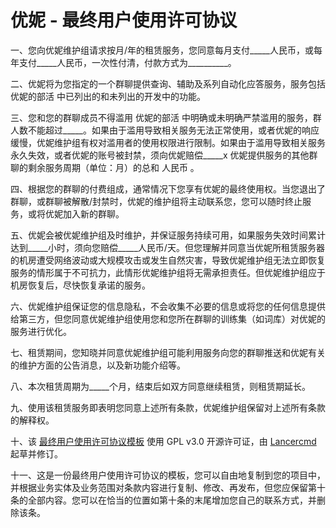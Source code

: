 <body>
<h1>优妮 - 最终用户使用许可协议</h1>
<p>一、您向优妮维护组请求按月/年的租赁服务，您同意每月支付_____人民币，或每年支付_____人民币，一次性付清，付款方式为__________。</p>
<p>二、优妮将为您指定的一个群聊提供查询、辅助及系列自动化应答服务，服务包括 <a alt="https://yuni.lancercmd.cc/yobot/help/">优妮的部活</a> 中已列出的和未列出的开发中的功能。</p>
<p>三、您和您的群聊成员不得滥用 <a alt="https://yuni.lancercmd.cc/yobot/help/">优妮的部活</a> 中明确或未明确严禁滥用的服务，群人数不能超过_____。如果由于滥用导致相关服务无法正常使用，或者优妮的响应缓慢，优妮维护组有权对滥用者的使用权限进行限制。如果由于滥用导致相关服务永久失效，或者优妮的账号被封禁，须向优妮赔偿_____x 优妮提供服务的其他群聊的剩余服务周期（单位：月）的总和 人民币 。</p>
<p>四、根据您的群聊的付费组成，通常情况下您享有优妮的最终使用权。当您退出了群聊，或群聊被解散/封禁时，优妮的维护组将主动联系您，您可以随时终止服务，或将优妮加入新的群聊。</p>
<p>五、优妮会被优妮维护组及时维护，并保证服务持续可用，如果服务失效时间累计达到_____小时，须向您赔偿_____人民币/天。但您理解并同意当优妮所租赁服务器的机房遭受网络波动或大规模攻击或发生自然灾害，导致优妮维护组无法立即恢复服务的情形属于不可抗力，此情形优妮维护组将无需承担责任。但优妮维护组应于机房恢复后，尽快恢复承诺的服务。</p>
<p>六、优妮维护组保证您的信息隐私，不会收集不必要的信息或将您的任何信息提供给第三方，但您同意优妮维护组使用您和您所在群聊的训练集（如词库）对优妮的服务进行优化。</p>
<p>七、租赁期间，您知晓并同意优妮维护组可能利用服务向您的群聊推送和优妮有关的维护方面的公告消息，以及新功能介绍等。</p>
<p>八、本次租赁周期为_____个月，结束后如双方同意继续租赁，则租赁期延长。</p>
<p>九、使用该租赁服务即表明您同意上述所有条款，优妮维护组保留对上述所有条款的解释权。</p>
<p>十、该 <a href="https://github.com/Lancercmd/Yuni-EULA/blob/master/README.md">最终用户使用许可协议模板</a> 使用 GPL v3.0 开源许可证，由 <a href="https://github.com/Lancercmd">Lancercmd</a> 起草并修订。</p>
<p>十一、这是一份最终用户使用许可协议的模板，您可以自由地复制到您的项目中，并根据业务实体及业务范围对条款内容进行复制、修改、再发布，但您应保留第十条的全部内容。您可以在恰当的位置如第十条的末尾增加您自己的联系方式，并删除该条。</p>
</body>
